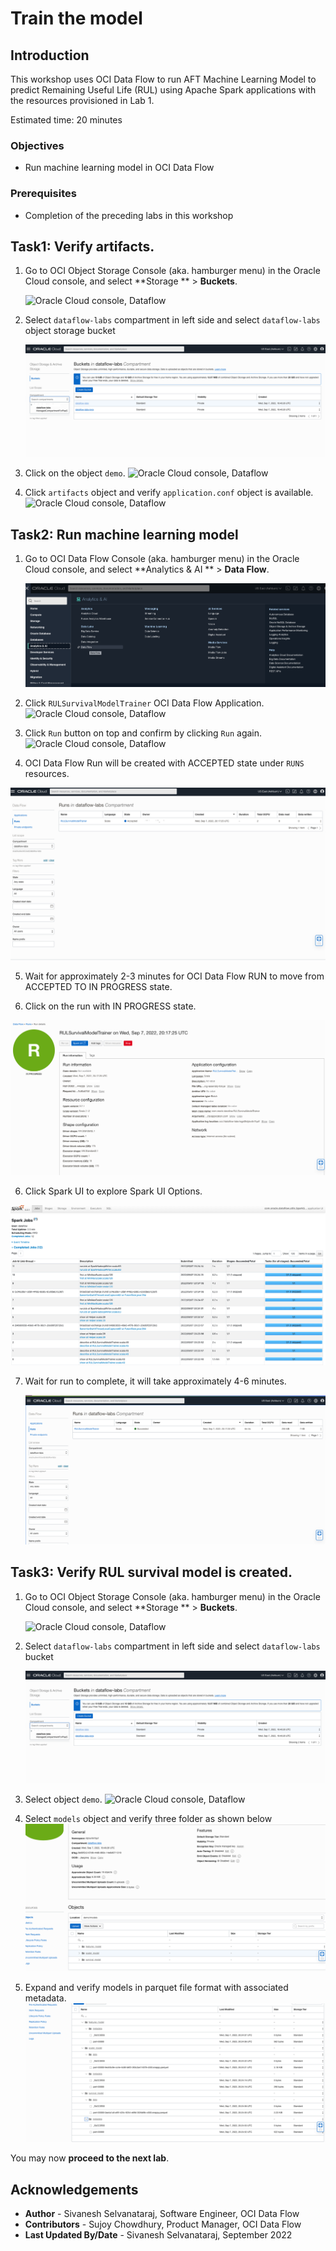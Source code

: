 # Train the model 

## Introduction

This workshop uses OCI Data Flow to run AFT Machine Learning Model to predict Remaining Useful Life (RUL) using Apache Spark applications with the resources provisioned in Lab 1.

Estimated time: 20 minutes

### Objectives

* Run machine learning model in OCI Data Flow

### Prerequisites

* Completion of the preceding labs in this workshop

## Task1: Verify artifacts.

1. Go to OCI Object Storage Console (aka. hamburger menu) in the Oracle Cloud console, and select **Storage ** > **Buckets**.

   ![Oracle Cloud console, Dataflow](images/object%20storage%20menu.png " ")

2. Select ```dataflow-labs``` compartment in left side and select ```dataflow-labs``` object storage bucket

   ![Oracle Cloud console, Dataflow](images/object-storage-bucket.png " ")

3. Click on the object ```demo```.
   ![Oracle Cloud console, Dataflow](images/demo%20object.png " ")

4. Click ```artifacts``` object and verify ```application.conf``` object is available.
   ![Oracle Cloud console, Dataflow](images/artifacts%20object.png " ")

## Task2: Run machine learning model 

1. Go to OCI Data Flow Console (aka. hamburger menu) in the Oracle Cloud console, and select **Analytics & AI ** > **Data Flow**.

   ![Oracle Cloud console, Dataflow](images/dataflow-menu.png " ")

2. Click ```RULSurvivalModelTrainer``` OCI Data Flow Application. 
   ![Oracle Cloud console, Dataflow](images/RULSurvivalModelTrainer.png " ")

3. Click ```Run``` button on top and confirm by clicking ```Run``` again.
   ![Oracle Cloud console, Dataflow](images/RunSurvivalModelTrainer-1.png " ")
   
4. OCI Data Flow Run will be created with ACCEPTED state under ```RUNS``` resources.

  ![Oracle Cloud console, Dataflow](images/model-accepted.png " ")

5. Wait for approximately 2-3 minutes for OCI Data Flow RUN to move from ACCEPTED TO IN PROGRESS state.

6. Click on the run with IN PROGRESS state.
   
  ![Oracle Cloud console, Dataflow](images/model-progress.png " ")

6. Click Spark UI to explore Spark UI Options.

  ![Oracle Cloud console, Dataflow](images/model-sparkui.png " ")

7. Wait for run to complete, it will take approximately 4-6 minutes.

   ![Oracle Cloud console, Dataflow](images/model-succeeded.png " ")

## Task3: Verify RUL survival model is created.

1. Go to OCI Object Storage Console (aka. hamburger menu) in the Oracle Cloud console, and select **Storage ** > **Buckets**.

   ![Oracle Cloud console, Dataflow](images/object%20storage%20menu.png " ")

2. Select ```dataflow-labs``` compartment in left side and select ```dataflow-labs``` bucket

   ![Oracle Cloud console, Dataflow](images/object-storage-bucket.png " ")

3. Select object ```demo```.
   ![Oracle Cloud console, Dataflow](images/demo%20object.png " ")

4. Select ```models``` object and verify three folder as shown below
   ![Oracle Cloud console, Dataflow](images/models.png " ")

5. Expand and verify models in parquet file format with associated metadata.
   ![Oracle Cloud console, Dataflow](images/models-expanded.png " ")
   
You may now **proceed to the next lab**.

## Acknowledgements
- **Author** -  Sivanesh Selvanataraj, Software Engineer, OCI Data Flow
- **Contributors** - Sujoy Chowdhury, Product Manager, OCI Data Flow
- **Last Updated By/Date** - Sivanesh Selvanataraj, September 2022
